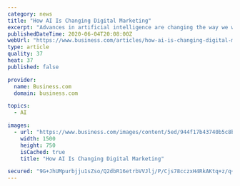 ```yaml
---
category: news
title: "How AI Is Changing Digital Marketing"
excerpt: "Advances in artificial intelligence are changing the way we work, and digital marketing is no exception to the industries AI will impact significantly. As AI takes up more and more space in the digital marketing sphere,"
publishedDateTime: 2020-06-04T20:08:00Z
webUrl: "https://www.business.com/articles/how-ai-is-changing-digital-marketing/"
type: article
quality: 37
heat: 37
published: false

provider:
  name: Business.com
  domain: business.com

topics:
  - AI

images:
  - url: "https://www.business.com/images/content/5ed/944f17b43740b5c8b456b/1500-0-"
    width: 1500
    height: 750
    isCached: true
    title: "How AI Is Changing Digital Marketing"

secured: "9G+JhUMpurbjju1sZso/Q2dbR16etrbVVJlj/P/Cjs78cczxH4RkAKtq+z/q+utmjjEKiFrR4/63Xeg5WP4Q4raYj15tcTKWsGOly23ZwHfyxpIaFZizVuOhKRD1nwjmJow/DtdBxIb5ySPLN4ZC5jsycF3OuYsiYpklxEH15pe+rjKZHu5To/e0WhuzFMFsTg/UR4UFuxD6yZHlhK818AEYHi7SgF/LPkTBGbmpqZl829yJ+UQI1bF1N06NFw3PHkQaBsqSvbQPDPE5ISfMu6v7HC7jOV/pdDUBd6iypIOpN80nDY0bIAegmuN9ITXp;Dzzpme7FaPScQrXO87t/ZQ=="
---
```


